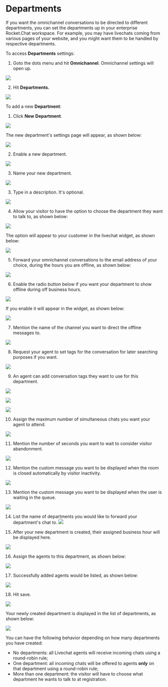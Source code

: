 # Departments

If you want the omnichannel conversations to be directed to different departments, you can set the departments up in your enterprise Rocket.Chat workspace. For example, you may have livechats coming from various pages of your website, and you might want them to be handled by respective departments.

To access **Departments** settings:

1. Goto the dots menu and hit **Omnichannel**. Omnichannel settings will open up.

![](../../../.gitbook/assets/0%20%282%29.png)

2. Hit **Departments.**

![](../../../.gitbook/assets/1%20%282%29.png)

To add a new **Department**:

1. Click **New** **Department**.

![](../../../.gitbook/assets/2%20%282%29.png)

The new department's settings page will appear, as shown below:

![](../../../.gitbook/assets/3%20%282%29.png)

2. Enable a new department.

![](../../../.gitbook/assets/4%20%282%29.png)

3. Name your new department.

![](../../../.gitbook/assets/5%20%282%29.png)

3. Type in a description. It's optional.

![](../../../.gitbook/assets/6%20%282%29.png)

4. Allow your visitor to have the option to choose the department they want to talk to, as shown below:

![](../../../.gitbook/assets/7%20%282%29.png)

The option will appear to your customer in the livechat widget, as shown below:

![](../../../.gitbook/assets/8%20%281%29.png)

5. Forward your omnichannel conversations to the email address of your choice, during the hours you are offline, as shown below:

![](../../../.gitbook/assets/9%20%281%29.png)

6. Enable the radio button below if you want your department to show offline during off business hours.

![](../../../.gitbook/assets/10%20%281%29.png)

If you enable it will appear in the widget, as shown below:

![](../../../.gitbook/assets/11%20%281%29.png)

7. Mention the name of the channel you want to direct the offline messages to.

![](../../../.gitbook/assets/12%20%281%29.png)

8. Request your agent to set tags for the conversation for later searching purposes if you want.

![](../../../.gitbook/assets/13%20%281%29.png)

9. An agent can add conversation tags they want to use for this department.

![](../../../.gitbook/assets/14%20%281%29.png)

![](../../../.gitbook/assets/15%20%281%29.png)

![](../../../.gitbook/assets/16%20%281%29.png)

10.  Assign the maximum number of simultaneous chats you want your agent to attend.

![](../../../.gitbook/assets/17%20%281%29.png)

11. Mention the number of seconds you want to wait to consider visitor abandonment.

![](../../../.gitbook/assets/18%20%281%29.png)

12. Mention the custom message you want to be displayed when the room is closed automatically by visitor inactivity.

![](../../../.gitbook/assets/19%20%281%29.png)

13. Mention the custom message you want to be displayed when the user is waiting in the queue.

![](../../../.gitbook/assets/20%20%281%29.png)

14. List the name of departments you would like to forward your department's chat to. ![](../../../.gitbook/assets/21%20%281%29.png)

15. After your new department is created, their assigned business hour will be displayed here.

 ![](../../../.gitbook/assets/22%20%281%29.png)

16. Assign the agents to this department, as shown below:

![](../../../.gitbook/assets/23%20%281%29.png)

17. Successfully added agents would be listed, as shown below:

![](../../../.gitbook/assets/24%20%281%29.png)

18. Hit save.

![](../../../.gitbook/assets/25%20%281%29.png)

Your newly created department is displayed in the list of departments, as shown below:

![](../../../.gitbook/assets/26%20%281%29.png)



You can have the following behavior depending on how many departments you have created:

* No departments: all Livechat agents will receive incoming chats using a round-robin rule;
* One department: all incoming chats will be offered to agents **only** on that department using a round-robin rule;
* More than one department: the visitor will have to choose what department he wants to talk to at registration.

